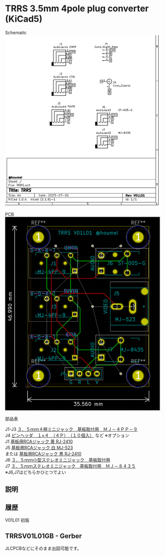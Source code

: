 # TRRS 3.5mm 4pole plug converter (KiCad5)

Schematic
![schematic](img/TRRSV01L01-sch.png)

PCB
![pcb](img/TRRSV01L01-pcb.png)

部品表  

J1-J3 [３．５ｍｍ４極ミニジャック　基板取付用　ＭＪ－４ＰＰ－９](https://akizukidenshi.com/catalog/g/gC-06070/)  
J4 [ピンヘッダ　１×４　（４Ｐ）　（１０個入）](https://akizukidenshi.com/catalog/g/gC-03950/) など ※オプション  
J1 [基板用RCAジャック 黄 RJ-2410](https://akizukidenshi.com/catalog/g/gC-06508/)  
J5 [基板用RCAジャック 白 MJ-523](https://akizukidenshi.com/catalog/g/gC-16497/)  
または [基板用RCAジャック 黒 RJ-2410](https://akizukidenshi.com/catalog/g/gC-16500/)  
J6 [３．５ｍｍ小型ステレオミニジャック　基板取付用](https://akizukidenshi.com/catalog/g/gC-02460/)  
J7 [３．５ｍｍステレオミニジャック　基板取付用　ＭＪ－８４３５](https://akizukidenshi.com/catalog/g/gC-09060/)  
※J6,J7はどちらかひとつでよい　　

## 説明

<!-- [DIN8RJ45V01L04 デジタルRGBをVGA RJ45コネクタに変換](http://blog.livedoor.jp/hardyboy/archives/10203256.html "まごころせいじつ堂")   -->
<!-- [SORD m5用ROM/RAMカートリッジ基板](https://keisanki.booth.pm/items/3939000 "booth")  -->

## 履歴
V01L01 初版  

## TRRSV01L01GB - Gerber
JLCPCBなどにそのまま出図可能です。  
